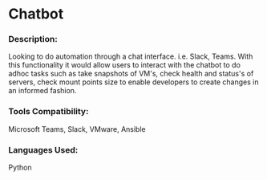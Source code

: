 # Chatbot
### Description: 
 Looking to do automation through a chat interface. i.e. Slack, Teams. With this functionality it would allow users to interact with the chatbot to do adhoc tasks such as take snapshots of VM's, check health and status's of servers, check mount points size to enable developers to create changes in an informed fashion.

### Tools Compatibility: 
 Microsoft Teams, Slack, VMware, Ansible
### Languages Used: 
 Python


